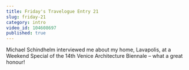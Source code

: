 ```yaml
---
title: Friday's Travelogue Entry 21
slug: friday-21
category: intro
video_id: 104608697
published: true
---
```


Michael Schindhelm interviewed me about my home, Lavapolis, at a Weekend Special of the 14th Venice Architecture Biennale – what a great honour! 
